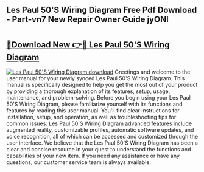 ## Les Paul 50'S Wiring Diagram Free Pdf Download - Part-vn7 New Repair Owner Guide jyONl

# <h2><a href="http://dfh7hw.blite.top/?on=Les+Paul+50%27S+Wiring+Diagram">🔗Download New 👉🔴 Les Paul 50'S Wiring Diagram</a></h2>

[![Les Paul 50'S Wiring Diagram download](https://i.imgur.com/lujVjoI.png)](http://dfh7hw.blite.top/?on=Les+Paul+50%27S+Wiring+Diagram)
Greetings and welcome to the user manual for your newly synced Les Paul 50'S Wiring Diagram. This manual is specifically designed to help you get the most out of your product by providing a thorough explanation of its features, setup, usage, maintenance, and problem-solving. Before you begin using your Les Paul 50'S Wiring Diagram, please familiarize yourself with its functions and features by reading this user manual. You'll find clear instructions for installation, setup, and operation, as well as troubleshooting tips for common issues. Les Paul 50'S Wiring Diagram advanced features include augmented reality, customizable profiles, automatic software updates, and voice recognition, all of which can be accessed and customized through the user interface. We believe that the Les Paul 50'S Wiring Diagram has been a clear and concise resource in your quest to understand the functions and capabilities of your new item. If you need any assistance or have any questions, our customer service team is always available.
